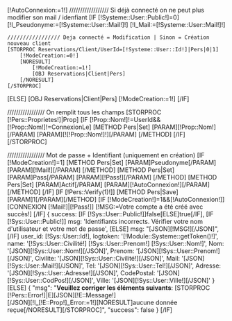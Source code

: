 [!AutoConnexion:=1!]
////////////////// Si déjà connecté on ne peut plus modifier son mail / idenfiant
[IF [!Systeme::User::Public!]=0]
    [!I_Pseudonyme:=[!Systeme::User::Mail!]!]
    [!I_Mail:=[!Systeme::User::Mail!]!]

    ///////////////// Deja connecté = Modification | Sinon = Création nouveau client
    [STORPROC Reservations/Client/UserId=[!Systeme::User::Id!]|Pers|0|1]
        [!ModeCreation:=0!]
        [NORESULT]
            [!ModeCreation:=1!]
            [OBJ Reservations|Client|Pers]
        [/NORESULT]
    [/STORPROC]
[ELSE]
    [OBJ Reservations|Client|Pers]
    [!ModeCreation:=1!]
[/IF]

///////////////// On remplit tous les champs
[STORPROC [!Pers::Proprietes!]|Prop]
[IF [!Prop::Nom!]!=UserId&&[!Prop::Nom!]!=ConnexionLe]
    [METHOD Pers|Set]
        [PARAM][!Prop::Nom!][/PARAM]
        [PARAM][![!Prop::Nom!]!][/PARAM]
    [/METHOD]
[/IF]
[/STORPROC]

///////////////// Mot de passe + Identifiant (uniquement en création)
[IF [!ModeCreation!]=1]
    [METHOD Pers|Set]
        [PARAM]Pseudonyme[/PARAM]
        [PARAM][!Mail!][/PARAM]
    [/METHOD]
    [METHOD Pers|Set]
        [PARAM]Pass[/PARAM]
        [PARAM][!Pass!][/PARAM]
    [/METHOD]
    [METHOD Pers|Set]
        [PARAM]Actif[/PARAM]
        [PARAM][!AutoConnexion!][/PARAM]
    [/METHOD]
[/IF]
[IF [!Pers::Verify(1)!]]
    [METHOD Pers|Save][PARAM]1[/PARAM][/METHOD]
    [IF [!ModeCreation!]=1&&[!AutoConnexion!]]
        [CONNEXION [!Mail!]|[!Pass!]]
        [!MSG:=Votre compte a été créé avec succès!]
    [/IF]
    {
        success: [IF [!Sys::User::Public!]]false[ELSE]true[/IF],
        [IF [!Sys::User::Public!]]
            msg: 'Identifiants incorrects. Vérifier votre nom d\'utilisateur et votre mot de passe',
        [ELSE]
            msg: "[JSON][!MSG!][/JSON]",
        [/IF]
        user_id: [!Sys::User::Id!],
        logtoken: '[!Module::Systeme::getToken()!]',
        name: '[!Sys::User::Civilité!] [!Sys::User::Prenom!] [!Sys::User::Nom!]',
        Nom: '[JSON][!Sys::User::Nom!][/JSON]',
        Prenom: '[JSON][!Sys::User::Prenom!][/JSON]',
        Civilite: '[JSON][!Sys::User::Civilité!][/JSON]',
        Mail: '[JSON][!Sys::User::Mail!][/JSON]',
        Tel: '[JSON][!Sys::User::Tel!][/JSON]',
        Adresse: '[JSON][!Sys::User::Adresse!][/JSON]',
        CodePostal: '[JSON][!Sys::User::CodPos!][/JSON]',
        Ville: '[JSON][!Sys::User::Ville!][/JSON]'
    }
[ELSE]
{
    "msg": "<b>Veuillez corriger les éléments suivants</b>: [STORPROC [!Pers::Error!]|E][JSON][!E::Message!]<br />[/JSON][!I_[!E::Prop!]_Error:=1!][NORESULT]aucune donnée reçue[/NORESULT][/STORPROC]",
    "success": false
}
[/IF]
